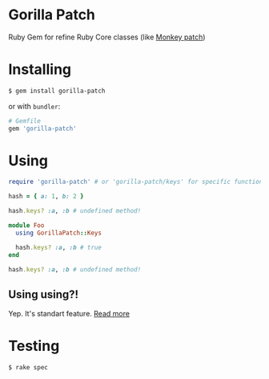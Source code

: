 # Gorilla Patch

Ruby Gem for refine Ruby Core classes (like [Monkey patch](https://en.wikipedia.org/wiki/Monkey_patch))

# Installing

```bash
$ gem install gorilla-patch
```

or with `bundler`:

```ruby
# Gemfile
gem 'gorilla-patch'
```

# Using

```ruby
require 'gorilla-patch' # or 'gorilla-patch/keys' for specific functionallity

hash = { a: 1, b: 2 }

hash.keys? :a, :b # undefined method!

module Foo
  using GorillaPatch::Keys

  hash.keys? :a, :b # true
end

hash.keys? :a, :b # undefined method!
```

## Using using?!

Yep. It's standart feature. [Read more](http://ruby-doc.org/core/doc/syntax/refinements_rdoc.html)


# Testing

```
$ rake spec
```
